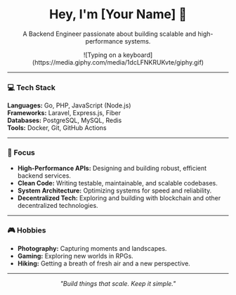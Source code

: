<h1 align="center">Hey, I'm [Your Name] 👋</h1>
<p align="center">A Backend Engineer passionate about building scalable and high-performance systems.</p>

<p align="center">
  ![Typing on a keyboard](https://media.giphy.com/media/1dcLFNKRUKvte/giphy.gif)
</p>

---

### 💻 Tech Stack

**Languages:** Go, PHP, JavaScript (Node.js) <br>
**Frameworks:** Laravel, Express.js, Fiber <br>
**Databases:** PostgreSQL, MySQL, Redis <br>
**Tools:** Docker, Git, GitHub Actions <br>

---

### 🚀 Focus

- **High-Performance APIs:** Designing and building robust, efficient backend services.
- **Clean Code:** Writing testable, maintainable, and scalable codebases.
- **System Architecture:** Optimizing systems for speed and reliability.
- **Decentralized Tech:** Exploring and building with blockchain and other decentralized technologies.

---

### 🎮 Hobbies

- **Photography:** Capturing moments and landscapes.
- **Gaming:** Exploring new worlds in RPGs.
- **Hiking:** Getting a breath of fresh air and a new perspective.

---

<p align="center">
  <i>"Build things that scale. Keep it simple."</i>
</p>
